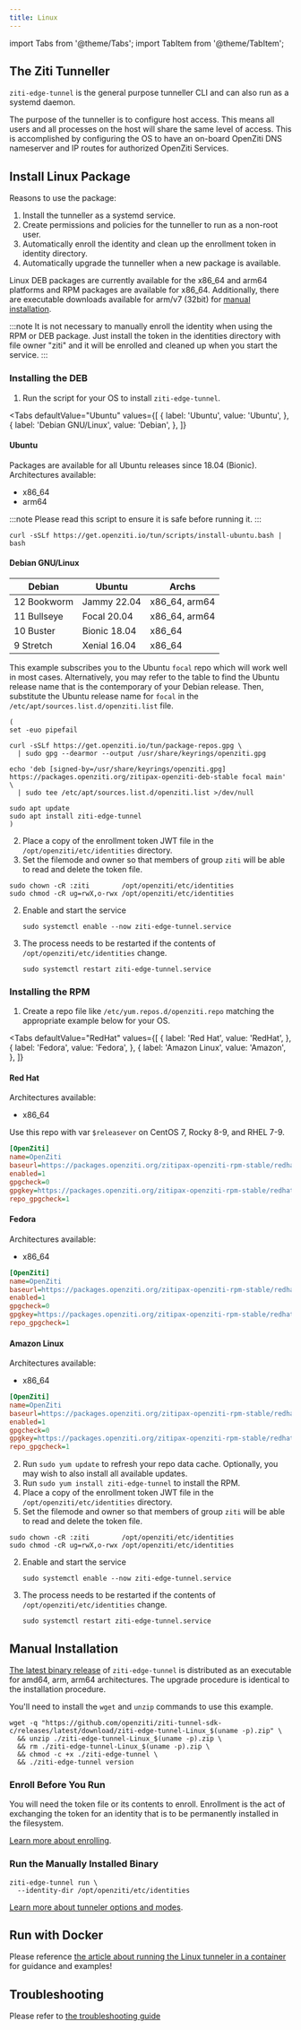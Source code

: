 ```yaml
---
title: Linux
---
```


import Tabs from '@theme/Tabs';
import TabItem from '@theme/TabItem';

## The Ziti Tunneller

`ziti-edge-tunnel` is the general purpose tunneller CLI and can also run as a systemd daemon.

The purpose of the tunneller is to configure host access. This means all users and all processes on the host will share the same level of access. This is accomplished by configuring the OS to have an on-board OpenZiti DNS nameserver and IP routes for authorized OpenZiti Services.

## Install Linux Package

Reasons to use the package:

1. Install the tunneller as a systemd service.
1. Create permissions and policies for the tunneller to run as a non-root user.
1. Automatically enroll the identity and clean up the enrollment token in identity directory.
1. Automatically upgrade the tunneller when a new package is available.

Linux DEB packages are currently available for the x86_64 and arm64 platforms and RPM packages are available for x86_64. Additionally, there are executable downloads available for arm/v7 (32bit) for [manual installation](#manual-installation).

:::note
It is not necessary to manually enroll the identity when using the RPM or DEB package. Just install the token in the identities directory with file owner "ziti" and it will be enrolled and cleaned up when you start the service.
:::

### Installing the DEB

1. Run the script for your OS to install `ziti-edge-tunnel`.

<Tabs
  defaultValue="Ubuntu"
  values={[
      { label: 'Ubuntu', value: 'Ubuntu', },
      { label: 'Debian GNU/Linux', value: 'Debian', },
  ]}
>

<TabItem value="Ubuntu">

#### Ubuntu

Packages are available for all Ubuntu releases since 18.04 (Bionic).
<br/>
Architectures available:

* x86_64
* arm64

:::note
Please read this script to ensure it is safe before running it.
:::

```
curl -sSLf https://get.openziti.io/tun/scripts/install-ubuntu.bash | bash
```

</TabItem>

<TabItem value="Debian">

#### Debian GNU/Linux

| Debian      | Ubuntu       | Archs         |
|-------------|--------------|---------------|
| 12 Bookworm | Jammy 22.04  | x86_64, arm64 |
| 11 Bullseye | Focal 20.04  | x86_64, arm64 |
| 10 Buster   | Bionic 18.04 | x86_64        |
|  9 Stretch  | Xenial 16.04 | x86_64        |

This example subscribes you to the Ubuntu `focal` repo which will work well in most cases. Alternatively, you may refer to the table to find the Ubuntu release name that is the contemporary of your Debian release. Then, substitute the Ubuntu release name for `focal` in the `/etc/apt/sources.list.d/openziti.list` file.

```
(
set -euo pipefail

curl -sSLf https://get.openziti.io/tun/package-repos.gpg \
  | sudo gpg --dearmor --output /usr/share/keyrings/openziti.gpg

echo 'deb [signed-by=/usr/share/keyrings/openziti.gpg] https://packages.openziti.org/zitipax-openziti-deb-stable focal main' \
  | sudo tee /etc/apt/sources.list.d/openziti.list >/dev/null

sudo apt update
sudo apt install ziti-edge-tunnel
)
```

</TabItem>
</Tabs>

2. Place a copy of the enrollment token JWT file in the `/opt/openziti/etc/identities` directory.
2. Set the filemode and owner so that members of group `ziti` will be able to read and delete the token file.

  ```
  sudo chown -cR :ziti        /opt/openziti/etc/identities
  sudo chmod -cR ug=rwX,o-rwx /opt/openziti/etc/identities
  ```

2. Enable and start the service

    ```
    sudo systemctl enable --now ziti-edge-tunnel.service
    ```

2. The process needs to be restarted if the contents of `/opt/openziti/etc/identities` change.

    ```
    sudo systemctl restart ziti-edge-tunnel.service
    ```

### Installing the RPM

1. Create a repo file like `/etc/yum.repos.d/openziti.repo` matching the appropriate example below for your OS.

<Tabs
  defaultValue="RedHat"
  values={[
      { label: 'Red Hat', value: 'RedHat', },
      { label: 'Fedora', value: 'Fedora', },
      { label: 'Amazon Linux', value: 'Amazon', },
  ]}
>
<TabItem value="RedHat">

#### Red Hat

Architectures available:

* x86_64

Use this repo with var `$releasever` on CentOS 7, Rocky 8-9, and RHEL 7-9.

```ini
[OpenZiti]
name=OpenZiti
baseurl=https://packages.openziti.org/zitipax-openziti-rpm-stable/redhat$releasever/$basearch
enabled=1
gpgcheck=0
gpgkey=https://packages.openziti.org/zitipax-openziti-rpm-stable/redhat$releasever/$basearch/repodata/repomd.xml.key
repo_gpgcheck=1
```

</TabItem>

<TabItem value="Fedora">

#### Fedora

Architectures available:

* x86_64

```ini
[OpenZiti]
name=OpenZiti
baseurl=https://packages.openziti.org/zitipax-openziti-rpm-stable/redhat8/$basearch
enabled=1
gpgcheck=0
gpgkey=https://packages.openziti.org/zitipax-openziti-rpm-stable/redhat8/$basearch/repodata/repomd.xml.key
repo_gpgcheck=1
```

</TabItem>

<TabItem value="Amazon">

#### Amazon Linux

Architectures available:

* x86_64

```ini
[OpenZiti]
name=OpenZiti
baseurl=https://packages.openziti.org/zitipax-openziti-rpm-stable/redhat8/$basearch
enabled=1
gpgcheck=0
gpgkey=https://packages.openziti.org/zitipax-openziti-rpm-stable/redhat8/$basearch/repodata/repomd.xml.key
repo_gpgcheck=1
```

</TabItem>
</Tabs>

2. Run `sudo yum update` to refresh your repo data cache. Optionally, you may wish to also install all available updates.
2. Run `sudo yum install ziti-edge-tunnel` to install the RPM.
2. Place a copy of the enrollment token JWT file in the `/opt/openziti/etc/identities` directory.
2. Set the filemode and owner so that members of group `ziti` will be able to read and delete the token file.

  ```
  sudo chown -cR :ziti        /opt/openziti/etc/identities
  sudo chmod -cR ug=rwX,o-rwx /opt/openziti/etc/identities
  ```

2. Enable and start the service

    ```
    sudo systemctl enable --now ziti-edge-tunnel.service
    ```

2. The process needs to be restarted if the contents of `/opt/openziti/etc/identities` change.

    ```
    sudo systemctl restart ziti-edge-tunnel.service
    ```

## Manual Installation

[The latest binary release](https://github.com/openziti/ziti-tunnel-sdk-c/releases/latest/) of `ziti-edge-tunnel` is distributed as an executable for amd64, arm, arm64 architectures. The upgrade procedure is identical to the installation procedure.

You'll need to install the `wget` and `unzip` commands to use this example.

```
wget -q "https://github.com/openziti/ziti-tunnel-sdk-c/releases/latest/download/ziti-edge-tunnel-Linux_$(uname -p).zip" \
  && unzip ./ziti-edge-tunnel-Linux_$(uname -p).zip \
  && rm ./ziti-edge-tunnel-Linux_$(uname -p).zip \
  && chmod -c +x ./ziti-edge-tunnel \
  && ./ziti-edge-tunnel version
```

### Enroll Before You Run

You will need the token file or its contents to enroll. Enrollment is the act of exchanging the token for an identity that is to be permanently installed in the filesystem.

[Learn more about enrolling](/docs/learn/core-concepts/identities/enrolling).

### Run the Manually Installed Binary

```
ziti-edge-tunnel run \
  --identity-dir /opt/openziti/etc/identities
```

[Learn more about tunneler options and modes](./linux-tunnel-options).

## Run with Docker

Please reference [the article about running the Linux tunneler in a container](./container/readme.mdx) for guidance and examples!

## Troubleshooting

Please refer to [the troubleshooting guide](./linux-tunnel-troubleshooting)
